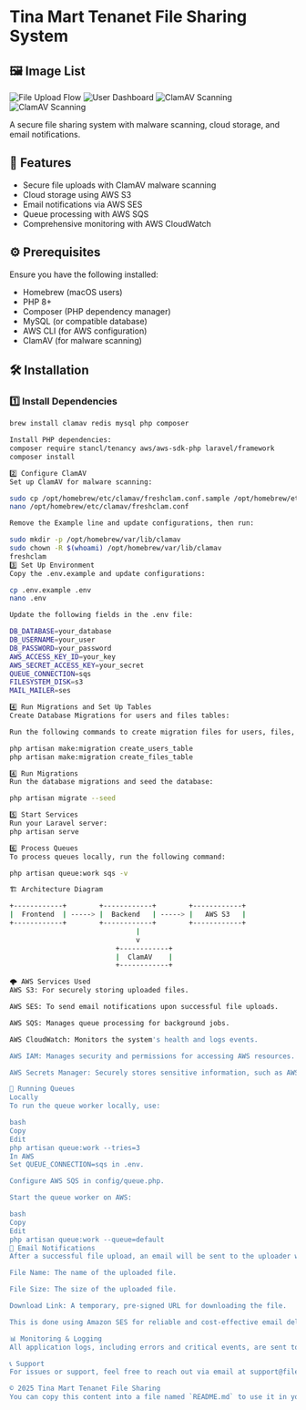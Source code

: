 # Tina Mart Tenanet File Sharing System

## 🖼️ Image List

![File Upload Flow](assets/email.png)
![User Dashboard](assets/uploadingprogress.png)
![ClamAV Scanning](assets/email.png)
![ClamAV Scanning](assets/SES.png)


A secure file sharing system with malware scanning, cloud storage, and email notifications.

## 🚀 Features

- Secure file uploads with ClamAV malware scanning
- Cloud storage using AWS S3
- Email notifications via AWS SES
- Queue processing with AWS SQS
- Comprehensive monitoring with AWS CloudWatch

## ⚙️ Prerequisites

Ensure you have the following installed:

- Homebrew (macOS users)
- PHP 8+
- Composer (PHP dependency manager)
- MySQL (or compatible database)
- AWS CLI (for AWS configuration)
- ClamAV (for malware scanning)

## 🛠️ Installation

### 1️⃣ Install Dependencies

```bash
brew install clamav redis mysql php composer

Install PHP dependencies:
composer require stancl/tenancy aws/aws-sdk-php laravel/framework
composer install

2️⃣ Configure ClamAV
Set up ClamAV for malware scanning:

sudo cp /opt/homebrew/etc/clamav/freshclam.conf.sample /opt/homebrew/etc/clamav/freshclam.conf
nano /opt/homebrew/etc/clamav/freshclam.conf

Remove the Example line and update configurations, then run:

sudo mkdir -p /opt/homebrew/var/lib/clamav
sudo chown -R $(whoami) /opt/homebrew/var/lib/clamav
freshclam
3️⃣ Set Up Environment
Copy the .env.example and update configurations:

cp .env.example .env
nano .env

Update the following fields in the .env file:

DB_DATABASE=your_database
DB_USERNAME=your_user
DB_PASSWORD=your_password
AWS_ACCESS_KEY_ID=your_key
AWS_SECRET_ACCESS_KEY=your_secret
QUEUE_CONNECTION=sqs
FILESYSTEM_DISK=s3
MAIL_MAILER=ses

4️⃣ Run Migrations and Set Up Tables
Create Database Migrations for users and files tables:

Run the following commands to create migration files for users, files, and tenanets tables:

php artisan make:migration create_users_table
php artisan make:migration create_files_table

4️⃣ Run Migrations
Run the database migrations and seed the database:

php artisan migrate --seed

5️⃣ Start Services
Run your Laravel server:
php artisan serve

6️⃣ Process Queues
To process queues locally, run the following command:

php artisan queue:work sqs -v

🏗️ Architecture Diagram

+------------+        +------------+        +------------+
|  Frontend  | -----> |  Backend   | -----> |   AWS S3   |
+------------+        +------------+        +------------+
                               |
                               v
                          +------------+
                          |  ClamAV    |
                          +------------+

🌩️ AWS Services Used
AWS S3: For securely storing uploaded files.

AWS SES: To send email notifications upon successful file uploads.

AWS SQS: Manages queue processing for background jobs.

AWS CloudWatch: Monitors the system's health and logs events.

AWS IAM: Manages security and permissions for accessing AWS resources.

AWS Secrets Manager: Securely stores sensitive information, such as AWS keys and environment variables.

🔄 Running Queues
Locally
To run the queue worker locally, use:

bash
Copy
Edit
php artisan queue:work --tries=3
In AWS
Set QUEUE_CONNECTION=sqs in .env.

Configure AWS SQS in config/queue.php.

Start the queue worker on AWS:

bash
Copy
Edit
php artisan queue:work --queue=default
📧 Email Notifications
After a successful file upload, an email will be sent to the uploader with the following details:

File Name: The name of the uploaded file.

File Size: The size of the uploaded file.

Download Link: A temporary, pre-signed URL for downloading the file.

This is done using Amazon SES for reliable and cost-effective email delivery.

📊 Monitoring & Logging
All application logs, including errors and critical events, are sent to AWS CloudWatch for real-time monitoring and analysis.

📞 Support
For issues or support, feel free to reach out via email at support@filesharing.com or open an issue on the project’s GitHub repository.

© 2025 Tina Mart Tenanet File Sharing
You can copy this content into a file named `README.md` to use it in your project. Let me know if you need further adjustments!

